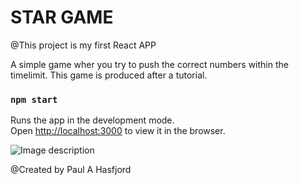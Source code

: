 # STAR GAME 
@This project is my first React APP 

A simple game wher you try to push the correct numbers within the timelimit.
This game is produced after a tutorial.

### `npm start`

Runs the app in the development mode.<br />
Open [http://localhost:3000](http://localhost:3000) to view it in the browser.

![Image description](myfirstreact/public/res/gameplay.png)

@Created by Paul A Hasfjord